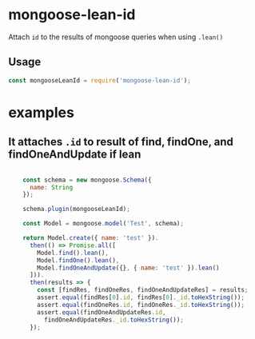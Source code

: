 # mongoose-lean-id

Attach `id` to the results of mongoose queries when using `.lean()`

## Usage

```javascript
const mongooseLeanId = require('mongoose-lean-id');
```


# examples

## It attaches `.id` to result of find, findOne, and findOneAndUpdate if lean

```javascript

    const schema = new mongoose.Schema({
      name: String
    });

    schema.plugin(mongooseLeanId);

    const Model = mongoose.model('Test', schema);

    return Model.create({ name: 'test' }).
      then(() => Promise.all([
        Model.find().lean(),
        Model.findOne().lean(),
        Model.findOneAndUpdate({}, { name: 'test' }).lean()
      ])).
      then(results => {
        const [findRes, findOneRes, findOneAndUpdateRes] = results;
        assert.equal(findRes[0].id, findRes[0]._id.toHexString());
        assert.equal(findOneRes.id, findOneRes._id.toHexString());
        assert.equal(findOneAndUpdateRes.id,
          findOneAndUpdateRes._id.toHexString());
      });
  
```
